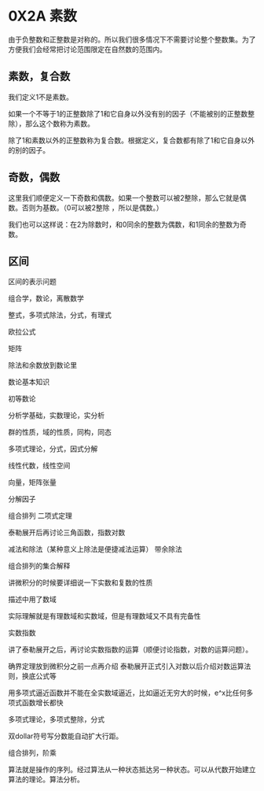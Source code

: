 # 0X2A 素数

由于负整数和正整数是对称的。所以我们很多情况下不需要讨论整个整数集。为了方便我们会经常把讨论范围限定在自然数的范围内。

## 素数，复合数

我们定义1不是素数。

如果一个不等于1的正整数除了1和它自身以外没有别的因子（不能被别的正整数整除），那么这个数称为素数。

除了1和素数以外的正整数称为复合数。根据定义，复合数都有除了1和它自身以外的别的因子。

## 奇数，偶数

这里我们顺便定义一下奇数和偶数。如果一个整数可以被2整除，那么它就是偶数。否则为基数。（0可以被2整除 ，所以是偶数。）

我们也可以这样说：在2为除数时，和0同余的整数为偶数，和1同余的整数为奇数。

## 


## 区间

区间的表示问题



组合学，数论，离散数学

整式，多项式除法，分式，有理式 

欧拉公式

矩阵

除法和余数放到数论里


数论基本知识

初等数论

分析学基础，实数理论，实分析

群的性质，域的性质，同构，同态

多项式理论，分式，因式分解

线性代数，线性空间 

向量，矩阵张量

分解因子

组合排列
二项式定理

泰勒展开后再讨论三角函数，指数对数

减法和除法（某种意义上除法是便捷减法运算）
带余除法

组合排列的集合解释

讲微积分的时候要详细说一下实数和复数的性质

描述中用了数域

实际理解就是有理数域和实数域，但是有理数域又不具有完备性

实数指数

讲了泰勒展开之后，再讨论实数指数的运算（顺便讨论指数，对数的运算问题）。

确界定理放到微积分之前一点再介绍
泰勒展开正式引入对数以后介绍对数运算法则，换底公式等

用多项式逼近函数并不能在全实数域逼近，比如逼近无穷大的时候，e^x比任何多项式函数增长都快

多项式理论，多项式整除，分式

双dollar符号写分数能自动扩大行距。

组合排列，阶乘

算法就是操作的序列。经过算法从一种状态抵达另一种状态。可以从代数开始建立算法的理论。算法分析。